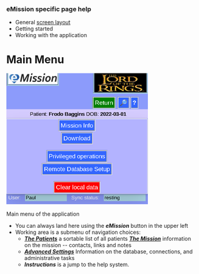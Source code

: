 ### eMission specific page help
* General [screen layout](GeneralLayout.md)
* Getting started
* Working with the application

# Main Menu
![](../images/MainMenu.png)

Main menu of the application

* You can always land here using the *__eMission__* button in the upper left
* Working area is a submenu of navigation choices:
  * [*__The Patients__*](PatientList.md) a sortable list of all patients
  [*__The Mission__*](MissionList.md) information on the mission -- contacts, links and notes
  * [*__Advanced Settings__*](Settings.md) Information on the database, connections, and administrative tasks
  * *__Instructions__* is a jump to the help system.
